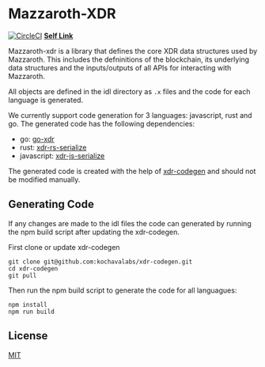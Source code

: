 # Mazzaroth-XDR

[![CircleCI](https://circleci.com/gh/kochavalabs/mazzaroth-xdr.svg?style=svg)](https://circleci.com/gh/kochavalabs/mazzaroth-xdr)
**[Self Link](https://github.com/kochavalabs/mazzaroth-xdr)**

Mazzaroth-xdr is a library that defines the core XDR data structures used by
Mazzaroth. This includes the defninitions of the blockchain, its underlying
data structures and the inputs/outputs of all APIs for interacting with
Mazzaroth.

All objects are defined in the idl directory as `.x` files and the code for
each language is generated.

We currently support code generation for 3 languages: javascript, rust and go.
The generated code has the following dependencies:

- go: [go-xdr](https://github.com/stellar/go-xdr)
- rust: [xdr-rs-serialize](https://github.com/kochavalabs/xdr-rs-serialize)
- javascript: [xdr-js-serialize](https://github.com/kochavalabs/xdr-js-serialize)

The generated code is created with the help of [xdr-codegen](https://github.com/kochavalabs/xdr-codegen)
and should not be modified manually.

## Generating Code

If any changes are made to the idl files the code can generated by running the
npm build script after updating the xdr-codegen.

First clone or update xdr-codegen

```console
git clone git@github.com:kochavalabs/xdr-codegen.git
cd xdr-codegen
git pull
```

Then run the npm build script to generate the code for all languagues:

```console
npm install
npm run build
```

## License

[MIT](https://choosealicense.com/licenses/mit/)
